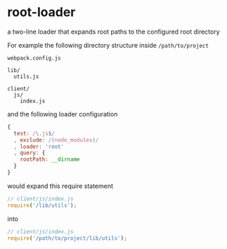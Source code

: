 # root-loader

a two-line loader that expands root paths to the configured root directory

For example the following directory structure inside `/path/to/project`
```
webpack.config.js

lib/
  utils.js

client/
  js/
    index.js
```

and the following loader configuration

```js
{
  test: /\.js$/
  , exclude: /(node_modules)/
  , loader: 'root'
  , query: {
    rootPath: __dirname
  }
}
```

would expand this require statement

```js
// client/js/index.js
require('/lib/utils');
```

into
```js
// client/js/index.js
require('/path/to/project/lib/utils');
```
